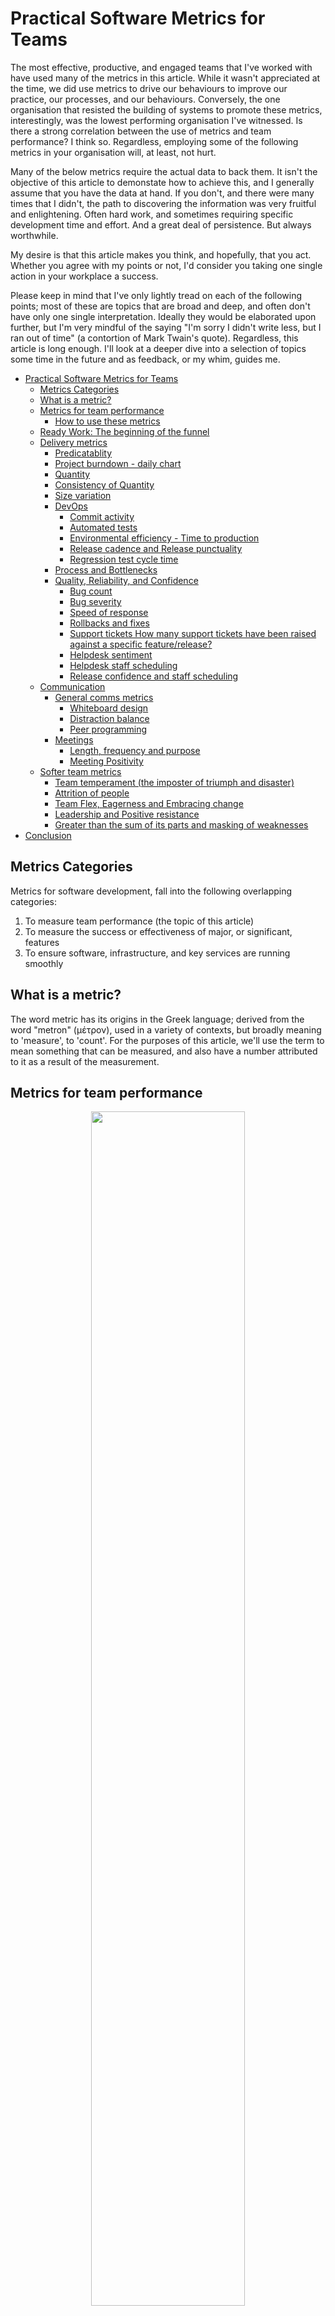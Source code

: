 <link rel="stylesheet" type="text/css" href="./custom.css">

# Practical Software Metrics for Teams
  

The most effective, productive, and engaged teams that I've worked with have used many of the metrics in this article.  While it wasn't appreciated at the time, we did use metrics to drive our behaviours to improve our practice, our processes, and our behaviours. Conversely, the one organisation that resisted the building of systems to promote these metrics, interestingly, was the lowest performing organisation I've witnessed.  Is there a strong correlation between the use of metrics and team performance?  I think so.  Regardless, employing some of the following metrics in your organisation will, at least, not hurt.


Many of the below metrics require the actual data to back them.  It isn't the objective of this article to demonstate how to achieve this, and I generally assume that you have the data at hand.  If you don't, and there were many times that I didn't, the path to discovering the information was very fruitful and enlightening.  Often hard work, and sometimes requiring specific development time and effort.  And a great deal of persistence. But always worthwhile.

My desire is that this article makes you think, and hopefully, that you act.  Whether you agree with my points or not, I'd consider you taking one single action in your workplace a success.

Please keep in mind that I've only lightly tread on each of the following points; most of  these are topics that are broad and deep, and often don't have only one single interpretation.  Ideally they would be elaborated upon further, but I'm very mindful of the saying "I'm sorry I didn't write less, but I ran out of time" (a contortion of Mark Twain's quote).  Regardless, this article is long enough. I'll look at a deeper dive into a selection of topics some time in the future and as feedback, or my whim, guides me.



- [Practical Software Metrics for Teams](#practical-software-metrics-for-teams)
  - [Metrics Categories](#metrics-categories)
  - [What is a metric?](#what-is-a-metric)
  - [Metrics for team performance](#metrics-for-team-performance)
    - [How to use these metrics](#how-to-use-these-metrics)
  - [Ready Work: The beginning of the funnel](#ready-work-the-beginning-of-the-funnel)
  - [Delivery metrics](#delivery-metrics)
    - [Predicatablity](#predicatablity)
    - [Project burndown - daily chart](#project-burndown---daily-chart)
    - [Quantity](#quantity)
    - [Consistency of Quantity](#consistency-of-quantity)
    - [Size variation](#size-variation)
    - [DevOps](#devops)
      - [Commit activity](#commit-activity)
      - [Automated tests](#automated-tests)
      - [Environmental efficiency - Time to production](#environmental-efficiency---time-to-production)
      - [Release cadence and Release punctuality](#release-cadence-and-release-punctuality)
      - [Regression test cycle time](#regression-test-cycle-time)
    - [Process and Bottlenecks](#process-and-bottlenecks)
    - [Quality, Reliability, and Confidence](#quality-reliability-and-confidence)
      - [Bug count](#bug-count)
      - [Bug severity](#bug-severity)
      - [Speed of response](#speed-of-response)
      - [Rollbacks and fixes](#rollbacks-and-fixes)
      - [Support tickets How many support tickets have been raised against a specific feature/release?](#support-tickets-how-many-support-tickets-have-been-raised-against-a-specific-featurerelease)
      - [Helpdesk sentiment](#helpdesk-sentiment)
      - [Helpdesk staff scheduling](#helpdesk-staff-scheduling)
      - [Release confidence and staff scheduling](#release-confidence-and-staff-scheduling)
  - [Communication](#communication)
    - [General comms metrics](#general-comms-metrics)
      - [Whiteboard design](#whiteboard-design)
      - [Distraction balance](#distraction-balance)
      - [Peer programming](#peer-programming)
    - [Meetings](#meetings)
      - [Length, frequency and purpose](#length-frequency-and-purpose)
      - [Meeting Positivity](#meeting-positivity)
  - [Softer team metrics](#softer-team-metrics)
      - [Team temperament (the imposter of triumph and disaster)](#team-temperament-the-imposter-of-triumph-and-disaster)
      - [Attrition of people](#attrition-of-people)
      - [Team Flex, Eagerness and Embracing change](#team-flex-eagerness-and-embracing-change)
      - [Leadership and Positive resistance](#leadership-and-positive-resistance)
      - [Greater than the sum of its parts and masking of weaknesses](#greater-than-the-sum-of-its-parts-and-masking-of-weaknesses)
- [Conclusion](#conclusion)


## Metrics Categories
Metrics for software development, fall into the following overlapping categories:

1. To measure team performance (the topic of this article)
2. To measure the success or effectiveness of major, or significant, features
3. To ensure software, infrastructure, and key services are running smoothly



## What is a metric?

The word metric has its origins in the Greek language; derived from the word "metron" (μέτρον), used in a variety of contexts, but broadly meaning to 'measure', to 'count'.  For the purposes of this article, we'll use the term to mean something that can be measured, and also have a number attributed to it as a result of the measurement.


## Metrics for team performance
<center>
<img width="70%"  src="./General images/meticsHeader.drawio.png">
</center>
Teams are the hallmark of your success; it's always people and I hope that it will always be people who are the pivot between success and failure.  The immediate thought of gauging team effectiveness through metrics may seem a little contrived and even a pointless managerial, bureaucratic, exercise.  Consider though the statement "I lead a high performing team".  And then ask "By what estimation do I believe that my team is high performing?".

### How to use these metrics
Firstly, I need to strongly emphasise that I'm a little bit wary of these kind of metrics because they can _easily be mis-used_.  These should be taken with a very large dose of context and also in combination with each other, and also other metrics and observations that you may think, or be aware, of.  This is to say that it wouldn't be a good idea to take just one, or even three, of these metrics and to use them solely to determine the strength of your team.  That would be a mistake and almost certainly give you a poor estimation, either to the upside or the downside, of your team's performance.

On the other hand, to attempt to track all these metrics suggested below, is itself probably unwise too.  It's probable that you already use, at least, a few of these metrics. But if you read the below and find some metrics that would be beneficial to your workplace, choose 2 or 3, and go from there.  The below is not a prescription, so please don't treat it as such.  Treating this as a prespription will likely cause more issues that you're currently experiencing :).  

In addition, it's worth noting the importance of educating stakeholders on the appropriate use of these metrics. This educational effort should target the functions, departments, or groups that actively consume these metrics.  Information radiators as metrics is the concept to pursue.  This is in stark contrast to utilising them as punitive tools to admonish teams with.

And lastly; many of these metrics aren't necessarily publishable on a dashboard as are, say, Key Services metrics.  The Communication metrics, for example, aren't well suited to publication.  The Project burndown, however, is something that should be posted to the team and wider.  Consider your approach carefully through the lens of incentivasation - beware what you incentivise as you may just get what you're asking for.

Some useful Team metrics include:

## Ready Work: The beginning of the funnel

**Amount of Ready work**: 

_Metric: How many weeks of ready work are in your backlog?  Approximately 2-4 weeks of ready work is good._

I very much like this metric because it is often a good indicator of healthy productivity, and that teams know what their immediate goals are.  Work not being deemed as Ready will be implemented less efficiently, and less accurately than otherwise.

Ready work means that a feature is understood by the development team such that they can implement it without guesswork; workflows and their nuances are understood, UX is ready, Product has explained the requirements, the use cases, the key Personas, and also the value of the feature. Ultimately it is up to the team to determine what ready means to them and negotiate this with the Product Owner/Manager while ensuring that the departmental goals and business strategy are honoured.

>Productivity is downstream of work readiness.

>Quality is downstream of work readiness.

If a team exhibits low productivity, it is advisable to look first at the 'the beginning of the funnel'.  This is a rule of thumb I will employ often.  The same stands true for quality.  Remember, not all teams are the same; some deal well with the uncertainty of 'less-ready' work.  But many definitely do not.  This is why 'ready' should be negotiated on a per-team basis.

But how much ready work is necessary?  Just enough - enough so that the team know that they can progress on to the next set of work-items and have a quick conversation to clarify some fine-grained detail, and then begin the implementation in ernest.  Work items further out on the scheduling timeline don't need to be, and shouldn't be, super-refined.  Think of Work Readiness as a narrowing scope where the nearer the scheduled work item gets to the current iteration, the more refined it should be.  Having all items in a backlog ready is not much better than zero items in the backlog ready; the problem is different, but both cases cause great innefficiencies and delays.

If you have no items in your current iteration that are deemed ready, your immediate job should be to ensure that these items are ready.  It is likely that this is the most important thing that can be done to ensure productivity and accuracy. 

How ready are your teams?  Count the total items in the current iteration and determine which of these items are/were Ready.  All items in the current iteration should be ready (although for teams that prefer, they could refine thier work on a weekly basis in order to keep the information more current and pertinent).  A further 2 weeks should be nearly ready and planned, and a further month or two should be scheduled, but not completely ready. 

<center>
<img src="./General images/RequirementsScopeOfUncertainty.png" width="60%" />

<em>The closer to being worked on, the more ready your work should be.  Agile is about making progress with imperfect information.  As the work gets closer, the less imperfect we expect the information.</em>
</center>

A word to the wise; don't expect perfection of Readiness; expect best effort. Questions regarding fine-tuning of requirements will always arise during implementation and this is OK.  However, if the team isn't aware of all the workflows that the feature will achieve, doesn't understand UX, doesn't understand architectural concerns yet, and the potential value of their work, then that item is probably not ready.



## Delivery metrics

Strive for predicatability of delivery.  Teams that achieve a **predicatable cadence** such that each period they regularly deliver a **good volume of features** such that you can **plan out the near and medium term future**, are doing well. (A period is up to you to define and can be as granular as you want to make it).

### Predicatablity 
An easy key indicator, or measure, is found in your ability to plan the near future; can you predict with some confidence, a team's ability to deliver work in the future?  Are you able to meet key delivery dates?  Are you able to commit to specific implementations or integrations for your customers or 3rd party integrators? 

_Measure: Can you plan work with confidence into the near future?_ 

Okay, this isn't a metric per se, but this is a measure of confidence that could be charted on a 1 to 5 spectrum, where 1 is poor confidence and 5 is great confidence.  Every month chart this to give you a telling metric.

### Project burndown - daily chart
Large projects with firm deadlines are still a thing and often for good reason.  Similar to a scrum sprint burndown, or a release burndown, I like and prefer, a burndown for the entire project.  This indicates (indicate is the operative word) the amount of work remaining to be completed at a given date.  And this tally of amount of work remaining is tallied at a regular interval; every week, or every day for example.

<center>
<img src="./General images/ProjectBurndown.drawio.png" />
</center>

Tracked over time, this can be helpful for numerious reasons, but the major one is to indicate the likelihood of meeting the delivery date. 
Burndowns are useful because they can raise confidence, or otherwise, of realistic delivery dates.  Of scope uncertainty.  Of productivity also.

This is a key metric to share with the team and stakeholders to keep them informed.  

Some projects can last over a year and having information about how they are tracking is very useful; critical in fact.

Other useful metrics that are useful to include in burndowns are:
- scope change
- amount of work completed
- re-estimated work

The above diagram illustrates these metrics.  Scope change can be gleaned by considering the following: if there is no scope change in a project, there should be an equal drop in the amount of remaining work as there is an increase in the amount of closed work.  However, if you see that the amount of closed work is trending well, but the amount of remaining work to do is flat-lining or similar, this is very likely due to scope changes, unforseen work, re-estimations to the upside.  This is the case shown in the diagram where the "Closed" trajectory is not mirrored by the "Open" trajectory.

_Metric: How much work is remaining to complete in your current projects?_


### Quantity 

<center>
<img width="60%" src="./General images/QuantityWorkItemsPerPeriod.drawio.png" />
</center>

What is the count of features per period that you are delivering?  If you have varying sizes of feature implementations, you can always tally per category e.g., 1 large feature, 2 medium, and 5 small features, plus 8 bug fixes.  Consider tracking this as an accumulating metric against your project burndown(s).

### Consistency of Quantity 
To be predictable you don't necessarily need consistency of quantity of features, you need moreso reliability.  But consistency helps a lot.

<center>
<img width="60%" src="./General images/QuantityConsistencyWorkItemsPerPeriod.drawio.png" />
</center>

Are you delivering a consistent number of features each release cycle?  There may be many different reasons for not doing so, such as inconsistent feature sizing, such as an insufficient pipeline of work that is not ready for implementation, such as team capability and capacity, but if you can tally the number of delivered features as per above, and do so over a period of time, you have a nice illuminating metric.

_Metric: Quantity over time._
<br/>
_Measure: Categorise and tally work items that a team works on broken into small, medium, or large chunks._ 


### Size variation
_Measure: How consistently sized are the work items in a typical iteration?_ 
<center>
<img width="60%" src="./General images/SizeVariationWorkItemsPerPeriod.drawio.png" />
</center>

I'm in favor of small work items with little variation in size, when possible.  This allows for more predictability, ability to get the work 'Ready',  a higher 'completion rate' and feeling of productivity, better quality through better testability, and of course, better _consistency_.  It also probably means that the team has enough understanding to create a small enough work item.  There are downsides, such as managing of work items is more cumbersome, difficult to see the forest for the trees, and a sense of 'false-decomposition', but these can be mitigated by well-intending, eager teams, tools such as storymapping, associating work items with high-level epics, and a keen constant eye on the backlog.

### DevOps
Remember that the following metrics are intended to be indicators of high performing teams, and not necessarily of a good, healthy DevOps process; although the two conceptual domains overlap significantly.

#### Commit activity
Over a period is a short cut indicator towards developer productivity.  Short sharp, small, and constant commits are indicative of a pragmatic, process oriented team.  Several meaningful check-ins per day is good.


#### Automated tests
Failing unit, integration and UI tests are an important indicator and metric, and should always be treated seriously and fixed, disabled, or deleted,(reserve deletion for redundant tests)  as soon as possible.

_Metric: What is the code coverage for your products?_
_Metric: Are there tests failing today, and if so,which ones?  How many?_<br/>
_Metric: How many days have these tests been failing for?_<br/>
     
#### Environmental efficiency - Time to production
How long does it take to push a fix or feature to production?  Ideally this should be minutes, but it is still not uncommon to hear about environment gateways (think traditional Ops), configurations, environment health, build queues, testing cycles, social policies, that make pushing to production a far lengthier process.

How does this affect team performance?  If the team can't push changes to an environment without waiting hours for a build queue to complete (this used to happen especially in legacy systems), for example, they are impeded by a significant bottleneck whose downstream effects are very significant.  Simply put, a slow push to prod is just very difficult and time consuming to work around. Quality often suffers greatly as a result.

_Metric: How many minutes, or hours, or days between code commit and a push to production does it take your team?_

#### Release cadence and Release punctuality
How frequently do you release to production?  While this is still a relevant metric for Continuous Delivery shops, it is more applicable to more traditional organisations. 

_Metric: Release punctuality = Release date - Intended release date_

Your target for Release Punctuality days is zero.

If your release puntuality is a significant issue, and your Intended release date does not follow a regular cadence, one month per release for example, then your first step should be to agree on and target a reasonable cadence of release, if possible.  Irregular release cadence can be a significant contributor to missed release dates.

A resistance for more ambitious release dates, say, even monthly (although some may find this target amusing, many organisations regard this as reasonble, or even hard to achieve) is justified  commonly by 'insuffient time to build a set of features', or 'lengthy and honorous regression cycles'.  Interestingly, some teams resist due to the belief that more time is needed to ensure a quality release. Fortunately, there exists a robust positive correlation between a swift release cadence and release quality. Frequent releases facilitate constant testing and reduce code churn per release, leading to improved overall quality.


#### Regression test cycle time
It's not uncommon to observe regression test cycles lasting for several days, extending to over a week or more. This prolonged duration is often a compounded result of low *Environmental Efficiency* (as explained earlier).

A protracted regression test cycle is not indicative of a high performing team. Several factors contribute to this, including the likelihood that developers are committing untested code and features while regression testing is ongoing. Also, bugs identified and fixed during the regression cycle may not undergo thorough testing. Additionally, an extended regression test cycle points to inadequacies in the breadth, robustness, or trustworthiness of automated tests, and likely a complete lack of performance tests. Notably, the risk of human error during regression testing increases with the duration of the cycle. For a large product, the maximum target for a manual regression test cycle per person should be less than half a day.

_Metric: What is the duration of the regression test cycle for your product(s)?_


### Process and Bottlenecks

Work items stuck and piled up in the testing column is a good metric to monitor.  And that goes for workitems piling up in any column. The (all but contrived) illustration below illustrates a bottleneck in the Sign-off column, for example. Questions to ask could be:

  - Throughput: How many days from starting to Done do items stay in each process column? 
  - How many items vs team members are in Progress at any point in time?
  - How often does this pattern occur?  Is this a one-off, or does this occur every iteration?


There are good ways to remedy this, but we'll leave that out of the scope of this article, but as a quick pointer, [a read of basic Kanban principles](https://www.qwant.com/?q=kanban+wip) will take you a long way.

<center>
<img src="./General images/scrum.png" width="60%" />
</center>

    
### Quality, Reliability, and Confidence 
How solid are the features that you have delivered?  

#### Bug count
 How many bugs have been identified since your push to production? (Continuous Delivery shops may want a tally of all recorded bugs instead here, or bugs recorded per week, or per month for example). How many bugs are picked up during the testing phase?

#### Bug severity
 What is the nature of these bugs?  How crictical are they? A count of critical bugs above zero is cause for action. 


#### Speed of response
  If an urgent bug is broadcast and it is immediately jumped on, you know you on to a good thing.  If the bug languashes and it needs to be followed up multiple times, a team meeting needs to be set up regarding its priority, hmmmm... well, you know... _Time to first response i.e., from initial broadcast of an important bug is a good measure._

#### Rollbacks and fixes
 How often do you need to patch fix?  How often do you need to roll back a change?  

#### Support tickets How many support tickets have been raised against a specific feature/release?  

These are important metrics and are useful to contrast against the Quantity metric as well as the Readiness metrics above.  A high Quantity metric indicating a large volume of features that is coupled together with a low Quality metic (I mean that you have a large volume of bugs per feature) is not great, but it beats a low Quantity _and_ low Quality metric.

<center>
<img src="./General images/QualitySpeedMatrix.png" width="60%" />
</center>

#### Helpdesk sentiment
Confidence; lots of bugs in a just-released product, time after time, will cause helpdesk to begin fearing your releases. Helpdesk's confidence in your release is a great measure, but if you need an actual metric, look for _"number of support tickets raised as a consequence of the release"_, and then map these tickets raised over time.

#### Helpdesk staff scheduling
Are helpdesk scheduling staff each release cycle to cope with the incoming calls?  Or are they feeling easy and happy about the new features?  _Support tickets raised by Helpdesk (that relate to the new release) plotted over time_ are a good measure for this, just as is a good conversation with Helpdesk/Support staff.

#### Release confidence and staff scheduling
A warning sign is when an abundance of the development team are allocated on-call during a release to production in an effort to counter the onslaught of potential bugs that will arise.  By all means, you should stand vigilant, but if your confidence in the quality of your environments and releases causes you to fret and stand-by an innordinate number of your development team as a mitigation exercise to poor quality.  

_A simple metric of number of issues found in production within 5 days of a release cycle should work here_.  Reducing this to zero would be a goal.  
    

## Communication  
Communication within and between teams is vital.  Between roles and seniority levels.  During planning, problem solving, solutioning, design.  This isn't a comprehesive coverage of communication metrics, but simply things that I've considered and looked at in the past.

### General comms metrics

There are several comms health measures I tend to use:

#### Whiteboard design 
When involved concepts need to be discussed; involved designs, resolving difficult bugs, educating about business logic or existing architectures, do people in the team migrate towards a whiteboard, pick up a pen (or mouse) and share scribbles?  This is typically something I promote and like to see happen often because it generally leads to quicker outcomes.

_Metric: How often do people gather around a whiteboard?  Never? Not good.  I can't think of an actual number here, but I'm tempted to say once for each major feature._


#### Distraction balance
To me, it is good to see a hive of activity; busy pairs of people sitting at a computer to solve a problem, groups of people in a meeting room for 10 minutes to confirm a nuanced solution.  This is probably a contraversial one, but the measure that I look for is going from quiet where a pin could be heard dropping and everyone behaves like a lone wolf hardly ever interacting with others, to one where I begin to get people murmoring about the office being a bit noisy and that they are finding it difficult to get thier own work done.  Then I tend to adjust to wind back slightly to 'a couple of notches' below that threshold.

_Metric: How many times a week do people ask for help or gather to help someone?  Every time they write a line of code 'aint great either.  Take the metric as an observational count (don't get people to record this for you because that's just silly) and compare week for week what the level of interaction is._


#### Peer programming
 One of the most productive (and fun) teams that I was involved with had two of the developers almost exclusively peer programming.  Both were talented seniors, but their mix of skillsets and approaches, and willingness to collaborate meant that they were able to achieve more together. Most people that I talk to about this topic treat it with smiling skepticism, but doing this well and doing this right can be a great weapon.  I understand that this is not for everyone, but people do need to be able to, at least time-to-time, share a desktop and a keyboard and solve a problem together.

A side-note here; I would promote and drive the peer programming concept when a team member stubbornly insists, day after day, that they don't need help even though it's clear that they do.  It's a good form of collaboration, and performed well can be a wonderful learning exercise.

_Metric: How often do people sit together to code a solution?  0 : it is worth promoting peer programming as a tool for the right occassion._


### Meetings


#### Length, frequency and purpose
Short and sharp, or long and circular?  I know which I prefer. We all know what the painfull ones look like.  There are several flavours of bad meeting, but you know it's bad when you hear yourself utterring "that's an hour of my life that I'll never be able to claim back".

As a side-note, the below are meant to be points of reflection, not meta-data that you should collect for each meeting every day. DO NOT document every single meeting with regards to this meta-data; and don't task someone to do this for you (please).  Practically, perhaps choose a week or a two-week period.  Look at your calendar to remind yourself of the meetings that your teams have partaken in. Choose a couple of the above metrics e.g., How many meetings over-run the scheduled time?  And how many meetings fulfilled their intended purpose?  Spend 5 minutes to evaluate each meeting against these questions.    We're after useful indicators rather than precise measurement so that you can make adjustments to your meeting practices.

_Metric: How much time are teams involved in meetings during a typcial week?  Count the hours._

_Metric: How often is a meeting started by framing the expected outcome?_

_Metric: How many hour-long meetings are teams involved in during a typcial week?_  

_Metric: What is your default meeting duration?_

_Metric: How many meetings over-run their scheduled time?_

_Metric: How often do team members complain about not having enough time to do work for having to attend meetings?_

_Metric: How often do meetings not fulfill their intended purpose?_

_Metric: How many of the team members understand the purpose and the intended outcome of the meeting?_

_Metric: How often do you have a meeting to discuss the very same thing that you did a few weeks before?


Meetings should have a purpose and an intended outcome.  These need to be stated at the beginning of the meeting.

Having a time constraint is a positive thing; not a negative.  Having not quite enough time is better than having too much time (usually).  People will work a bit harder and more deliberately to achieve an outcome.

So, try experimenting with scheduling shorter meetings.

Some good rules of thumb that I've found are;
 1) Don't be afraid of 15 minute meetings. 
 2) Two or three 30-minute meetings in a week can be a lot more effective than one lengthy 2 or 3-hour meeting.

<center>
<img src="./General images/MeetingTimes.png" width="60%">
</center>

Repetitive meeting topics going over the same ground can be partly remedied by documenting the meeting content and outcomes so that they can be referred to, by having a strong meeting facilitator who politely refers to the previous meeting notes, and also sticking to the meeting purpose.

#### Meeting Positivity
There is a vibe in positive meetings that can be measured in smiles per minute.  I'm joking. But we've all witnessed people who draw the energy out of the room. And we've all been part of positive meetings that are upbeat and productive without being contrived.  I don't take a metric here, but one I do often think of after a meeting is: 
    
_'How many questions were asked?'... I guess this is a metric of sorts..._  
    
Zero questions means that either everyone knew everything already, or they were being dictated to, or they couldn't wait to get out of the room.  Having some good quality questions that enhance understanding and even expose interesting and pertinent discussion are good questions, and are indicative of an interested group. 

## Softer team metrics
#### Team temperament (the imposter of triumph and disaster)
This is a measure of a team's reaction to events, both positive and negative.  It shouldn't be mistaken for a measurement of team happiness, but moreso one of maturity.  Temperament can tell you whether a team is able to handle bad or good news, take the news in their stride, consider it, adjust, and then keep moving forward.  A highly oscillating temperament is not good. Over the top reactions are a sign of an immature team and can be an indicator of a leadership problem.  Regardless, the metric here is hard to define exactly, but can be graphed over time with respect to key events and the team's reaction to both positive and negative events: 
    - name the events over time and,
    - out of a scale of 2 to -2 rate the team's reaction.  Better yet, get the team to evaluate themselves. 
    - 2s indicate a strong emotional reaction, 
    - 1s a light emotional reaction, and 
    - 0, none.  
    
Annecdotally, I performed this exercise recently with my 10 year old favorite girl to highlight that some of her reactions were, shall we say, a little over the top.

Generally speaking, avoiding 2s is beneficial.  This contrived example below is interesting in that it shows a strong reaction to negative events.  What to do about this?  I apologise, but that's an involved topic for another discussion.

<center>
<img width=60% src="./General images/TeamTemperament.png">

<em>This team exhibits a strong negative temperament.</em>
</center>


 #### Attrition of people 
 How often do people leave your team/organisation and what are their reasons for leaving the team.  Is there a team that people don't typically want to work in and why is that?  A timeline of people leaving, the team that they have left, and the main reason for leaving can be quite revealing, especially within a large department, and drawn over a lengthy period of time.


#### Team Flex, Eagerness and Embracing change 
This may be a controversial measure, but I will often move people to form new teams, or join an existing team, in order to experiment with the balance of right people to get the job done.  Personalities, experience, eagerness, need for change, accuracy, mindset and attitude, speed, are some of the reasons that it is worth tinkering.  The measure isn't how often, but rather, how accepting are people of this movement?  Looking back at the past, it is one reasons that we've had some success in large project delivery; where teams could be flexed, shaped and changed.  If the culture is healthy, then this kind of thing isn't a big deal but moreso becomes a way that people feel they add real value as their strengths are harnessed.  Notwithstanding the downsides of this approach, I've found this kind of movement a weapon of a high-functioning software development workshop.



 #### Leadership and Positive resistance
  How many leaders exist in a team and how do they manifest themselves as leaders?  Does each team leader inspire confidence in you such that; you can have a difficult conversation with them?  Do they accurately and transparently reflect the remaining work and do they have a strong commitment to get the job done well?  Do they forsee issues with accuracy and talk about these?  Do leaders push back positively to you?  Do they push back in a way that helps you adjust your course of action? 

If you look at your entire software development department, or even within a team, do you see many leaders, not just team leads, but leaders in different areas; cultural, quality, architecture, domain expertise, product experts, problem solving leaders, etc; people who are listened to and respected, people whose sphere of influence spans across teams and departments?  How many of these people exist in your team, or team of teams?  If your answer is very few, then this is something to work on:
- your culture may be problematic; and not resulting in the kind of environment that encourages  people to grow or share these talents. 
- there is a lack of experience and confidence in your team

_Metric: List your leaders and what function they fulfill.  What is the ratio of leaders to total number of people in your team?_

What constitutes a good number of leaders? I don't have a great answer without getting into some detail with regard culture, but consider the following:
1) each development team needs at least one strong leader, 
2) as well as a backup leader. 
3) it is good to think of good Product Owners, Architects, UX desigeners, Test leads, as good, influential, leaders.

So, as a rule of thumb, having a good team lead, and a good backup leader in that team, and also if you have good leaders across your major disciples eg., Engineering, Domain expertise, Architecture, UX, Product, you should be in a reasonable position.

And lastly:
_Do you have a person that could replace you in your role?_

#### Greater than the sum of its parts and masking of weaknesses
 An important indicator that I see emerge out of good teams is how often team members cover for each others' weaknesses, such that the team rarely exposes these weaknesses.  This is a good sign of a great team culture.  It is difficult to measure, I'm sorry, but can be identified during standups and interaction between members offerring to help one another on specific tasks, sometimes stepping outside their own roles to offer advice or help.

It's great to see when a team member suggests to another, in a selfless fashion, that they'll work with that person to peer program this next diffcult part.

Imagine the opposite situation whereby nobody in the team is covering, whether purposefully or not, for anyone else.  Teams end up working as individuals, rather than collectively.  Each weakness is exposed.

You can simply take note of when these actions occur.  Purposely tallying and publicising this kind of information seems to gamify it to the point of meaninglessness, unfortunately, and I would stay away from that temptation.


# Conclusion

I've not used metrics to understand how much the team cares about the customer, about the pride they take in their work and the products that they work on.  This would be an interesting exercise, but I can imagine that it would be something like a function of some of the metrics discussed in this article.

>    "Facts are stubborn, but statistics are more pliable."  ~ Mark Twain

Keep this quote in mind.  Your preparation and use of metrics can easily turn into a misuse of these very metrics.  With firmness of conviction, persistence, and an educational stance of interpreting the metrics, you can avoid this misuse. In the past, ascertaining and evaluating these metrics has constituted more work than I care to admit.

I apologise for the length of this article.  "I'm sorry I didn't write less but I ran out of time".  I'm curious as to what metrics you have used in the past; please elaborate on your own thoughts either directly (andreas.kacofegitis@gmail.com) or post below.  The art here is not to know what to do, but also when and how you do it.  Instrumenting change is a fun and exciting challenge, but it's probably best to change a little at a time.  Good luck.
